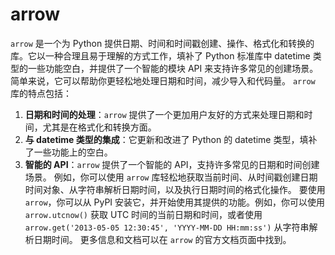 # arrow

`arrow` 是一个为 Python 提供日期、时间和时间戳创建、操作、格式化和转换的库。它以一种合理且易于理解的方式工作，填补了 Python 标准库中 datetime 类型的一些功能空白，并提供了一个智能的模块 API 来支持许多常见的创建场景。简单来说，它可以帮助你更轻松地处理日期和时间，减少导入和代码量。 `arrow` 库的特点包括：

1. **日期和时间的处理**：`arrow` 提供了一个更加用户友好的方式来处理日期和时间，尤其是在格式化和转换方面。
2. **与 datetime 类型的集成**：它更新和改进了 Python 的 datetime 类型，填补了一些功能上的空白。
3. **智能的 API**：`arrow` 提供了一个智能的 API，支持许多常见的日期和时间创建场景。 例如，你可以使用 `arrow` 库轻松地获取当前时间、从时间戳创建日期时间对象、从字符串解析日期时间，以及执行日期时间的格式化操作。 要使用 `arrow`，你可以从 PyPI 安装它，并开始使用其提供的功能。例如，你可以使用 `arrow.utcnow()` 获取 UTC 时间的当前日期和时间，或者使用 `arrow.get('2013-05-05 12:30:45', 'YYYY-MM-DD HH:mm:ss')` 从字符串解析日期时间。 更多信息和文档可以在 `arrow` 的官方文档页面中找到。
